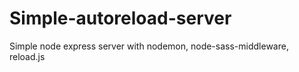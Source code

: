# Simple-autoreload-server
Simple node express server with nodemon, node-sass-middleware, reload.js
